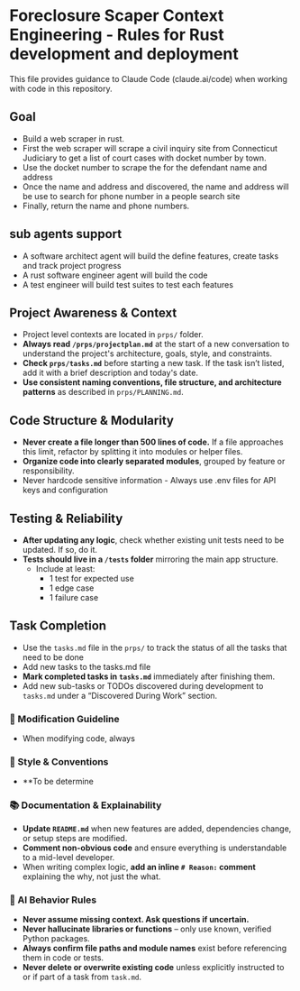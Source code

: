 # Foreclosure Scaper Context Engineering - Rules for Rust development and deployment 

This file provides guidance to Claude Code (claude.ai/code) when working with code in this repository.

## Goal
- Build a web scraper in rust.
- First the web scraper will scrape a civil inquiry site from Connecticut Judiciary to get a list of court cases with docket number by town.
- Use the docket number to scrape the for the defendant name and address 
- Once the name and address and discovered, the name and address will be use to search for phone number in a people search site
- Finally, return the name and phone numbers.

## sub agents support
- A software architect agent will build the define features, create tasks and track project progress
- A rust software engineer agent will build the code
- A test engineer will build test suites to test each features

## Project Awareness & Context
- Project level contexts are located in `prps/` folder.   
- **Always read `/prps/projectplan.md`** at the start of a new conversation to understand the project's architecture, goals, style, and constraints.
- **Check `prps/tasks.md`** before starting a new task. If the task isn’t listed, add it with a brief description and today's date.
- **Use consistent naming conventions, file structure, and architecture patterns** as described in `prps/PLANNING.md`.

## Code Structure & Modularity
- **Never create a file longer than 500 lines of code.** If a file approaches this limit, refactor by splitting it into modules or helper files.
- **Organize code into clearly separated modules**, grouped by feature or responsibility.
- Never hardcode sensitive information - Always use .env files for API keys and configuration

## Testing & Reliability
- **After updating any logic**, check whether existing unit tests need to be updated. If so, do it.
- **Tests should live in a `/tests` folder** mirroring the main app structure.
  - Include at least:
    - 1 test for expected use
    - 1 edge case
    - 1 failure case

## Task Completion
- Use the `tasks.md` file in the `prps/` to track the status of all the tasks that need to be done
- Add new tasks to the tasks.md file 
- **Mark completed tasks in `tasks.md`** immediately after finishing them.
- Add new sub-tasks or TODOs discovered during development to `tasks.md` under a “Discovered During Work” section.

### 📎 Modification Guideline
- When modifying code, always  

### 📎 Style & Conventions
- **To be determine

### 📚 Documentation & Explainability
- **Update `README.md`** when new features are added, dependencies change, or setup steps are modified.
- **Comment non-obvious code** and ensure everything is understandable to a mid-level developer.
- When writing complex logic, **add an inline `# Reason:` comment** explaining the why, not just the what.

### 🧠 AI Behavior Rules
- **Never assume missing context. Ask questions if uncertain.**
- **Never hallucinate libraries or functions** – only use known, verified Python packages.
- **Always confirm file paths and module names** exist before referencing them in code or tests.
- **Never delete or overwrite existing code** unless explicitly instructed to or if part of a task from `task.md`.
